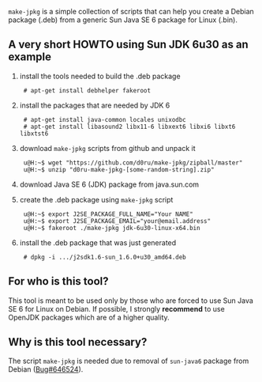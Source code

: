 `make-jpkg` is a simple collection of scripts that can help you create a Debian
 package (.deb) from a generic Sun Java SE 6 package for Linux (.bin).

## A very short HOWTO using Sun JDK 6u30 as an example

1. install the tools needed to build the .deb package

        # apt-get install debhelper fakeroot

2. install the packages that are needed by JDK 6

        # apt-get install java-common locales unixodbc
        # apt-get install libasound2 libx11-6 libxext6 libxi6 libxt6 libxtst6

3. download `make-jpkg` scripts from github and unpack it

        u@H:~$ wget "https://github.com/d0ru/make-jpkg/zipball/master"
        u@H:~$ unzip "d0ru-make-jpkg-[some-random-string].zip"

4. download Java SE 6 (JDK) package from java.sun.com

5. create the .deb package using `make-jpkg` script

        u@H:~$ export J2SE_PACKAGE_FULL_NAME="Your NAME"
        u@H:~$ export J2SE_PACKAGE_EMAIL="your@email.address"
        u@H:~$ fakeroot ./make-jpkg jdk-6u30-linux-x64.bin

6. install the .deb package that was just generated

        # dpkg -i .../j2sdk1.6-sun_1.6.0+u30_amd64.deb


## For who is this tool?

This tool is meant to be used only by those who are forced to use Sun Java SE 6
for Linux on Debian. If possible, I strongly **recommend** to use OpenJDK
packages which are of a higher quality.


## Why is this tool necessary?

The script `make-jpkg` is needed due to removal of `sun-java6` package from
Debian \([Bug#646524](http://bugs.debian.org/646524)\).
